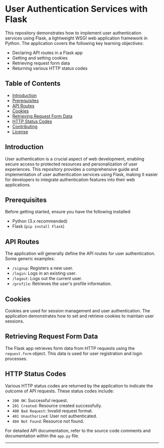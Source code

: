 # User Authentication Services with Flask

This repository demonstrates how to implement user authentication services using Flask, a lightweight WSGI web application framework in Python. The application covers the following key learning objectives:

- Declaring API routes in a Flask app
- Getting and setting cookies
- Retrieving request form data
- Returning various HTTP status codes

## Table of Contents

- [Introduction](#introduction)
- [Prerequisites](#prerequisites)
- [API Routes](#api-routes)
- [Cookies](#cookies)
- [Retrieving Request Form Data](#retrieving-request-form-data)
- [HTTP Status Codes](#http-status-codes)
- [Contributing](#contributing)
- [License](#license)

## Introduction

User authentication is a crucial aspect of web development, enabling secure access to protected resources and personalization of user experiences. This repository provides a comprehensive guide and implementation of user authentication services using Flask, making it easier for developers to integrate authentication features into their web applications.

## Prerequisites

Before getting started, ensure you have the following installed:

- Python (3.x recommended)
- Flask (`pip install Flask`)


## API Routes

The application will generally define the API routes for user authentication. Some generic examples:

- `/signup`: Registers a new user.
- `/login`: Logs in an existing user.
- `/logout`: Logs out the current user.
- `/profile`: Retrieves the user's profile information.

## Cookies

Cookies are used for session management and user authentication. The application demonstrates how to set and retrieve cookies to maintain user sessions.

## Retrieving Request Form Data

The Flask app retrieves form data from HTTP requests using the `request.form` object. This data is used for user registration and login processes.

## HTTP Status Codes

Various HTTP status codes are returned by the application to indicate the outcome of API requests. These status codes include:

- `200 OK`: Successful request.
- `201 Created`: Resource created successfully.
- `400 Bad Request`: Invalid request format.
- `401 Unauthorized`: User not authenticated.
- `404 Not Found`: Resource not found.

For detailed API documentation, refer to the source code comments and documentation within the `app.py` file.

---
